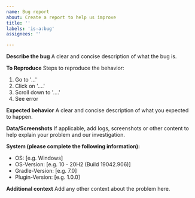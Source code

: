 ```yaml
---
name: Bug report
about: Create a report to help us improve
title: ''
labels: 'is-a:bug'
assignees: ''

---
```


**Describe the bug**
A clear and concise description of what the bug is.

**To Reproduce**
Steps to reproduce the behavior:
1. Go to '...'
2. Click on '....'
3. Scroll down to '....'
4. See error

**Expected behavior**
A clear and concise description of what you expected to happen.

**Data/Screenshots**
If applicable, add logs, screenshots or other content to help explain your problem and our investigation.

**System (please complete the following information):**
- OS: [e.g. Windows]
- OS-Version: [e.g. 10 - 20H2 (Build 19042.906)]
- Gradle-Version: [e.g. 7.0]
- Plugin-Version: [e.g. 1.0.0]

**Additional context**
Add any other context about the problem here.
